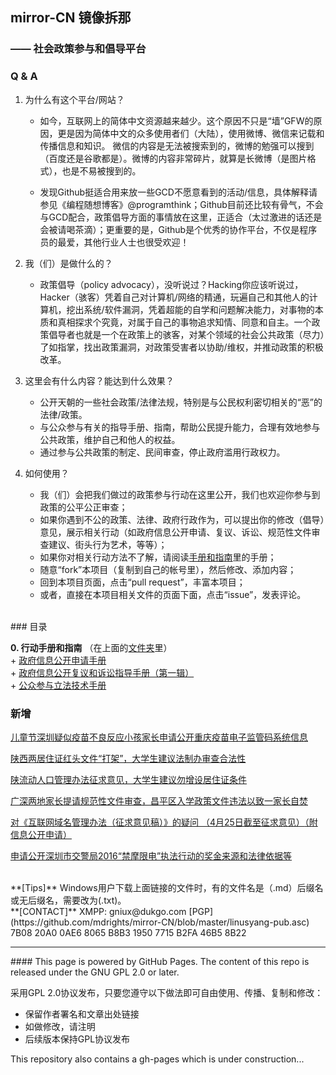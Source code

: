 ## mirror-CN 镜像拆那
### —— 社会政策参与和倡导平台

### Q & A

1. 为什么有这个平台/网站？
	+ 如今，互联网上的简体中文资源越来越少。这个原因不只是“墙”GFW的原因，更是因为简体中文的众多使用者们（大陆），使用微博、微信来记载和传播信息和知识。 微信的内容是无法被搜索到的，微博的勉强可以搜到（百度还是谷歌都是）。微博的内容非常碎片，就算是长微博（是图片格式），也是不易被搜到的。

	+ 发现Github挺适合用来放一些GCD不愿意看到的活动/信息，具体解释请参见《编程随想博客》@programthink；Github目前还比较有骨气，不会与GCD配合，政策倡导方面的事情放在这里，正适合（太过激进的话还是会被请喝茶滴）；更重要的是，Github是个优秀的协作平台，不仅是程序员的最爱，其他行业人士也很受欢迎！

2. 我（们）是做什么的？
	+ 政策倡导（policy advocacy），没听说过？Hacking你应该听说过，Hacker（骇客）凭着自己对计算机/网络的精通，玩遍自己和其他人的计算机，挖出系统/软件漏洞，凭着超能的自学和问题解决能力，对事物的本质和真相探求个究竟，对属于自己的事物追求知情、同意和自主。一个政策倡导者也就是一个在政策上的骇客，对某个领域的社会公共政策（尽力）了如指掌，找出政策漏洞，对政策受害者以协助/维权，并推动政策的积极改革。

3. 这里会有什么内容？能达到什么效果？
	+ 公开天朝的一些社会政策/法律法规，特别是与公民权利密切相关的“恶”的法律/政策。
	+ 与公众参与有关的指导手册、指南，帮助公民提升能力，合理有效地参与公共政策，维护自己和他人的权益。 
	+ 通过参与公共政策的制定、民间审查，停止政府滥用行政权力。 

4. 如何使用？
	+ 我（们）会把我们做过的政策参与行动在这里公开，我们也欢迎你参与到政策的公平公正审查；
	+ 如果你遇到不公的政策、法律、政府行政作为，可以提出你的修改（倡导）意见，展示相关行动（如政府信息公开申请、复议、诉讼、规范性文件审查建议、街头行为艺术，等等）；
	+ 如果你对相关行动方法不了解，请阅读[手册和指南](https://github.com/mdrights/mirror-CN/tree/master/%E6%89%8B%E5%86%8C%E5%92%8C%E6%8C%87%E5%8D%97)里的手册；
	+ 随意“fork”本项目（复制到自己的帐号里），然后修改、添加内容；
	+ 回到本项目页面，点击“pull request”，丰富本项目；
	+ 或者，直接在本项目相关文件的页面下面，点击“issue”，发表评论。



<br>
### 目录
<br>

**0. 行动手册和指南**
	（在上面的[文件夹](https://github.com/mdrights/mirror-CN/tree/master/%E6%89%8B%E5%86%8C%E5%92%8C%E6%8C%87%E5%8D%97)里）  
	+ [政府信息公开申请手册](https://github.com/mdrights/mirror-CN/blob/master/%E6%89%8B%E5%86%8C%E5%92%8C%E6%8C%87%E5%8D%97/%E6%94%BF%E5%BA%9C%E4%BF%A1%E6%81%AF%E5%85%AC%E5%BC%80%E7%94%B3%E8%AF%B7%E6%89%8B%E5%86%8C.pdf)  
	+ [政府信息公开复议和诉讼指导手册（第一辑）](https://github.com/mdrights/mirror-CN/blob/master/%E6%89%8B%E5%86%8C%E5%92%8C%E6%8C%87%E5%8D%97/%E6%94%BF%E5%BA%9C%E4%BF%A1%E6%81%AF%E5%85%AC%E5%BC%80%E5%A4%8D%E8%AE%AE%E4%B8%8E%E8%AF%89%E8%AE%BC%E6%8C%87%E5%AF%BC%E6%89%8B%E5%86%8C%EF%BC%88%E7%AC%AC%E4%B8%80%E8%BE%91%EF%BC%89.pdf)  
	+ [公众参与立法技术手册](https://github.com/mdrights/mirror-CN/blob/master/%E6%89%8B%E5%86%8C%E5%92%8C%E6%8C%87%E5%8D%97/%E5%85%AC%E4%BC%97%E5%8F%82%E4%B8%8E%E7%AB%8B%E6%B3%95%E6%8A%80%E6%9C%AF%E6%89%8B%E5%86%8C%20pdf.pdf)

### 新增

[儿童节深圳疑似疫苗不良反应小孩家长申请公开重庆疫苗电子监管码系统信息](https://github.com/mdrights/mirror-CN/blob/master/%E7%94%B3%E8%AF%B7%E6%94%BF%E5%BA%9C%E4%BF%A1%E6%81%AF%E5%85%AC%E5%BC%80%E6%A1%88%E4%BE%8B/%E6%96%B0%E9%97%BB%E7%BA%BF%E7%B4%A2%EF%BC%9A%E5%84%BF%E7%AB%A5%E8%8A%82%E6%B7%B1%E5%9C%B3%E7%96%91%E4%BC%BC%E7%96%AB%E8%8B%97%E4%B8%8D%E8%89%AF%E5%8F%8D%E5%BA%94%E5%B0%8F%E5%AD%A9%E5%AE%B6%E9%95%BF%E7%94%B3%E8%AF%B7%E5%85%AC%E5%BC%80%E9%87%8D%E5%BA%86%E7%96%AB%E8%8B%97%E7%94%B5%E5%AD%90%E7%9B%91%E7%AE%A1%E7%A0%81%E7%B3%BB%E7%BB%9F%E4%BF%A1%E6%81%AF.docx)  

[陕西两居住证红头文件“打架”，大学生建议法制办审查合法性](https://github.com/mdrights/mirror-CN/blob/master/LRL%E8%A7%84%E8%8C%83%E6%80%A7%E6%96%87%E4%BB%B6%E5%AE%A1%E6%9F%A5/%E3%80%90%E6%96%B0%E9%97%BB%E7%BA%BF%E7%B4%A2%E3%80%91%E9%99%95%E8%A5%BF%E4%B8%A4%E5%B1%85%E4%BD%8F%E8%AF%81%E7%BA%A2%E5%A4%B4%E6%96%87%E4%BB%B6%E2%80%9C%E6%89%93%E6%9E%B6%E2%80%9D%EF%BC%8C%E5%A4%A7%E5%AD%A6%E7%94%9F%E5%BB%BA%E8%AE%AE%E6%B3%95%E5%88%B6%E5%8A%9E%E5%AE%A1%E6%9F%A5%E5%90%88%E6%B3%95%E6%80%A7.docx)  

[陕流动人口管理办法征求意见，大学生建议勿增设居住证条件](https://github.com/mdrights/mirror-CN/blob/master/LRL%E8%A7%84%E8%8C%83%E6%80%A7%E6%96%87%E4%BB%B6%E5%AE%A1%E6%9F%A5/%E3%80%90%E6%96%B0%E9%97%BB%E7%BA%BF%E7%B4%A2%E3%80%91%E9%99%95%E6%B5%81%E5%8A%A8%E4%BA%BA%E5%8F%A3%E7%AE%A1%E7%90%86%E5%8A%9E%E6%B3%95%E5%BE%81%E6%B1%82%E6%84%8F%E8%A7%81%EF%BC%8C%E5%A4%A7%E5%AD%A6%E7%94%9F%E5%BB%BA%E8%AE%AE%E5%8B%BF%E5%A2%9E%E8%AE%BE%E5%B1%85%E4%BD%8F%E8%AF%81%E6%9D%A1%E4%BB%B6.docx)  

[广深两地家长提请规范性文件审查，昌平区入学政策文件违法以致一家长自焚](https://github.com/mdrights/mirror-CN/blob/master/LRL%E8%A7%84%E8%8C%83%E6%80%A7%E6%96%87%E4%BB%B6%E5%AE%A1%E6%9F%A5/%E6%96%B0%E9%97%BB%E7%A8%BF%EF%BC%8D%E5%B9%BF%E6%B7%B1%E4%B8%A4%E5%9C%B0%E5%AE%B6%E9%95%BF%E6%8F%90%E8%AF%B7%E8%A7%84%E8%8C%83%E6%80%A7%E6%96%87%E4%BB%B6%E5%AE%A1%E6%9F%A5%EF%BC%8D20160530.doc)

[对《互联网域名管理办法（征求意见稿）》的疑问 （4月25日截至征求意见）](https://github.com/mdrights/mirror-CN/blob/master/%E6%84%8F%E8%A7%81-%E4%BA%92%E8%81%94%E7%BD%91%E5%9F%9F%E5%90%8D%E7%AE%A1%E7%90%86%E5%8A%9E%E6%B3%95.md)[（附信息公开申请）](https://github.com/mdrights/mirror-CN/blob/master/%E6%94%BF%E5%BA%9C%E4%BF%A1%E6%81%AF%E5%85%AC%E5%BC%80%E7%94%B3%E8%AF%B7-%E4%BA%92%E8%81%94%E7%BD%91%E5%9F%9F%E5%90%8D%E7%AE%A1%E7%90%86%E5%8A%9E%E6%B3%95.md)

[申请公开深圳市交警局2016“禁摩限电”执法行动的奖金来源和法律依据等](https://github.com/mdrights/mirror-CN/tree/master/%E7%94%B3%E8%AF%B7%E6%94%BF%E5%BA%9C%E4%BF%A1%E6%81%AF%E5%85%AC%E5%BC%80%E6%A1%88%E4%BE%8B/%E6%B7%B1%E5%9C%B3%E4%BA%A4%E8%AD%A6%E7%A6%81%E6%91%A9%E9%99%90%E7%94%B52016)  

<br>
**[Tips]**  Windows用户下载上面链接的文件时，有的文件名是（.md）后缀名或无后缀名，需要改为(.txt)。

<br>
**[CONTACT]** XMPP: gniux@dukgo.com [PGP](https://github.com/mdrights/mirror-CN/blob/master/linusyang-pub.asc) 7B08 20A0 0AE6 8065 B8B3  1950 7715 B2FA 46B5 8B22

<hr>
#### This page is powered by GitHub Pages. The content of this repo is released under the GNU GPL 2.0 or later. 

采用GPL 2.0协议发布，只要您遵守以下做法即可自由使用、传播、复制和修改：
- 保留作者署名和文章出处链接
- 如做修改，请注明
- 后续版本保持GPL协议发布


This repository also contains a gh-pages which is under construction...
